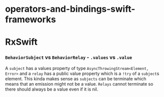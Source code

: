 # operators-and-bindings-swift-frameworks

# RxSwift
### `BehaviorSubject` vs `BehaviorRelay` - `.values` vs `.value`

A `subject` has a values property of type `AsyncThrowingStream<Element, Error>` and a `relay` has a public value property which is a `!try` of a `subject`s element. This kinda makes sense as `subjects` can be terminate which means that an emission might not be a value. `Relays` cannot terminate so there should always be a value even if it is nil.
